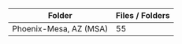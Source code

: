 | Folder                 |   Files / Folders |
|------------------------|-------------------|
| Phoenix-Mesa, AZ (MSA) |                55 |